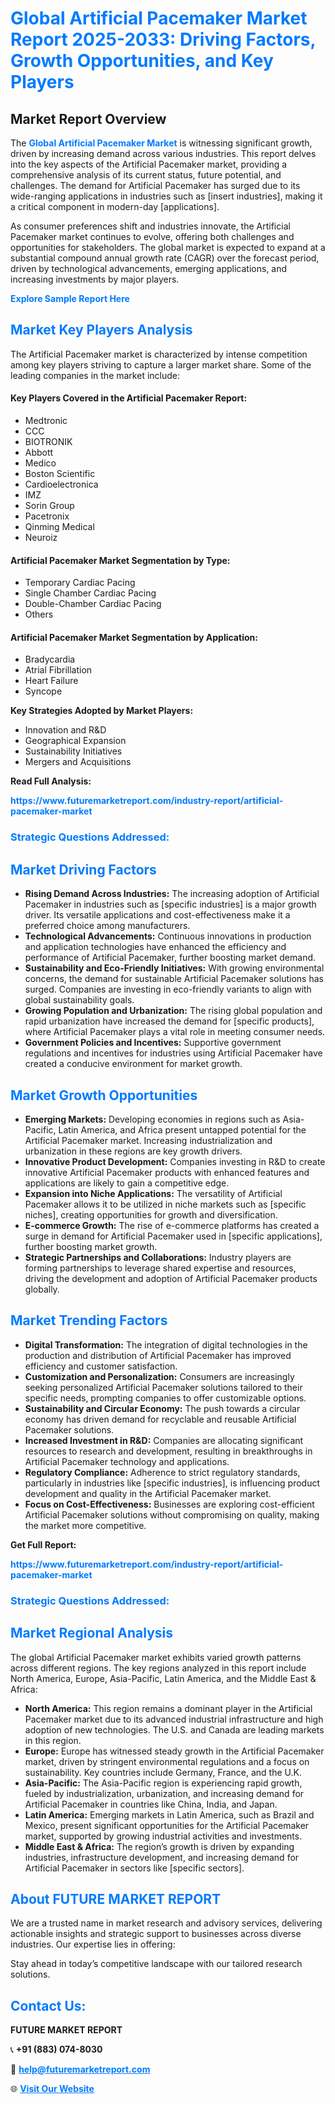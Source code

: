 <h1 style="color: #007BFF;">Global Artificial Pacemaker Market Report 2025-2033: Driving Factors, Growth Opportunities, and Key Players</h1>

<section id="overview">
<h2>Market Report Overview</h2>
<p>The <a href="https://www.futuremarketreport.com/industry-report/artificial-pacemaker-market" style="color: #007BFF; text-decoration: none;"><strong>Global Artificial Pacemaker Market</strong></a> is witnessing significant growth, driven by increasing demand across various industries. This report delves into the key aspects of the Artificial Pacemaker market, providing a comprehensive analysis of its current status, future potential, and challenges. The demand for Artificial Pacemaker has surged due to its wide-ranging applications in industries such as [insert industries], making it a critical component in modern-day [applications].</p>
<p>As consumer preferences shift and industries innovate, the Artificial Pacemaker market continues to evolve, offering both challenges and opportunities for stakeholders. The global market is expected to expand at a substantial compound annual growth rate (CAGR) over the forecast period, driven by technological advancements, emerging applications, and increasing investments by major players.</p>
</section>

<section id="overview">
<p><a href="https://www.futuremarketreport.com/request-sample/reportId=78706" style="color: #007BFF; text-decoration: none;"><strong>Explore Sample Report Here</strong></a></p>
</section>

<section id="key-players">
<h2 style="color: #007BFF;">Market Key Players Analysis</h2>
<p>The Artificial Pacemaker market is characterized by intense competition among key players striving to capture a larger market share. Some of the leading companies in the market include:</p>
<h4>Key Players Covered in the Artificial Pacemaker Report:</h4>
<ul><li>Medtronic</li><li>CCC</li><li>BIOTRONIK</li><li>Abbott</li><li>Medico</li><li>Boston Scientific</li><li>Cardioelectronica</li><li>IMZ</li><li>Sorin Group</li><li>Pacetronix</li><li>Qinming Medical</li><li>Neuroiz</li></ul>
<h4>Artificial Pacemaker Market Segmentation by Type:</h4>
<ul><li>Temporary Cardiac Pacing</li><li>Single Chamber Cardiac Pacing</li><li>Double-Chamber Cardiac Pacing</li><li>Others</li></ul>

<h4>Artificial Pacemaker Market Segmentation by Application:</h4>
<ul><li>Bradycardia</li><li>Atrial Fibrillation</li><li>Heart Failure</li><li>Syncope</li></ul>
<p><strong>Key Strategies Adopted by Market Players:</strong></p>
<ul>
<li>Innovation and R&D</li>
<li>Geographical Expansion</li>
<li>Sustainability Initiatives</li>
<li>Mergers and Acquisitions</li>
</ul>
</section>

<section>
<p><strong>Read Full Analysis: </strong></p><a href="https://www.futuremarketreport.com/industry-report/artificial-pacemaker-market" style="color: #007BFF; text-decoration: none;"><strong>https://www.futuremarketreport.com/industry-report/artificial-pacemaker-market</strong></a>
<h3 style="color: #007BFF;">Strategic Questions Addressed:</h3>
</section>

<section id="driving-factors">
<h2 style="color: #007BFF;">Market Driving Factors</h2>
<ul>
<li><strong>Rising Demand Across Industries:</strong> The increasing adoption of Artificial Pacemaker in industries such as [specific industries] is a major growth driver. Its versatile applications and cost-effectiveness make it a preferred choice among manufacturers.</li>
<li><strong>Technological Advancements:</strong> Continuous innovations in production and application technologies have enhanced the efficiency and performance of Artificial Pacemaker, further boosting market demand.</li>
<li><strong>Sustainability and Eco-Friendly Initiatives:</strong> With growing environmental concerns, the demand for sustainable Artificial Pacemaker solutions has surged. Companies are investing in eco-friendly variants to align with global sustainability goals.</li>
<li><strong>Growing Population and Urbanization:</strong> The rising global population and rapid urbanization have increased the demand for [specific products], where Artificial Pacemaker plays a vital role in meeting consumer needs.</li>
<li><strong>Government Policies and Incentives:</strong> Supportive government regulations and incentives for industries using Artificial Pacemaker have created a conducive environment for market growth.</li>
</ul>
</section>

<section id="growth-opportunities">
<h2 style="color: #007BFF;">Market Growth Opportunities</h2>
<ul>
<li><strong>Emerging Markets:</strong> Developing economies in regions such as Asia-Pacific, Latin America, and Africa present untapped potential for the Artificial Pacemaker market. Increasing industrialization and urbanization in these regions are key growth drivers.</li>
<li><strong>Innovative Product Development:</strong> Companies investing in R&D to create innovative Artificial Pacemaker products with enhanced features and applications are likely to gain a competitive edge.</li>
<li><strong>Expansion into Niche Applications:</strong> The versatility of Artificial Pacemaker allows it to be utilized in niche markets such as [specific niches], creating opportunities for growth and diversification.</li>
<li><strong>E-commerce Growth:</strong> The rise of e-commerce platforms has created a surge in demand for Artificial Pacemaker used in [specific applications], further boosting market growth.</li>
<li><strong>Strategic Partnerships and Collaborations:</strong> Industry players are forming partnerships to leverage shared expertise and resources, driving the development and adoption of Artificial Pacemaker products globally.</li>
</ul>
</section>

<section id="trending-factors">
<h2 style="color: #007BFF;">Market Trending Factors</h2>
<ul>
<li><strong>Digital Transformation:</strong> The integration of digital technologies in the production and distribution of Artificial Pacemaker has improved efficiency and customer satisfaction.</li>
<li><strong>Customization and Personalization:</strong> Consumers are increasingly seeking personalized Artificial Pacemaker solutions tailored to their specific needs, prompting companies to offer customizable options.</li>
<li><strong>Sustainability and Circular Economy:</strong> The push towards a circular economy has driven demand for recyclable and reusable Artificial Pacemaker solutions.</li>
<li><strong>Increased Investment in R&D:</strong> Companies are allocating significant resources to research and development, resulting in breakthroughs in Artificial Pacemaker technology and applications.</li>
<li><strong>Regulatory Compliance:</strong> Adherence to strict regulatory standards, particularly in industries like [specific industries], is influencing product development and quality in the Artificial Pacemaker market.</li>
<li><strong>Focus on Cost-Effectiveness:</strong> Businesses are exploring cost-efficient Artificial Pacemaker solutions without compromising on quality, making the market more competitive.</li>
</ul>
</section>

<section>
<p><strong>Get Full Report: </strong></p><a href="https://www.futuremarketreport.com/industry-report/artificial-pacemaker-market" style="color: #007BFF; text-decoration: none;"><strong>https://www.futuremarketreport.com/industry-report/artificial-pacemaker-market</strong></a>
<h3 style="color: #007BFF;">Strategic Questions Addressed:</h3>
</section>


<section id="regional-analysis">
<h2 style="color: #007BFF;">Market Regional Analysis</h2>
<p>The global Artificial Pacemaker market exhibits varied growth patterns across different regions. The key regions analyzed in this report include North America, Europe, Asia-Pacific, Latin America, and the Middle East & Africa:</p>
<ul>
<li><strong>North America:</strong> This region remains a dominant player in the Artificial Pacemaker market due to its advanced industrial infrastructure and high adoption of new technologies. The U.S. and Canada are leading markets in this region.</li>
<li><strong>Europe:</strong> Europe has witnessed steady growth in the Artificial Pacemaker market, driven by stringent environmental regulations and a focus on sustainability. Key countries include Germany, France, and the U.K.</li>
<li><strong>Asia-Pacific:</strong> The Asia-Pacific region is experiencing rapid growth, fueled by industrialization, urbanization, and increasing demand for Artificial Pacemaker in countries like China, India, and Japan.</li>
<li><strong>Latin America:</strong> Emerging markets in Latin America, such as Brazil and Mexico, present significant opportunities for the Artificial Pacemaker market, supported by growing industrial activities and investments.</li>
<li><strong>Middle East & Africa:</strong> The region’s growth is driven by expanding industries, infrastructure development, and increasing demand for Artificial Pacemaker in sectors like [specific sectors].</li>
</ul>
</section>

<footer>
<h2 style="color: #007BFF;">About FUTURE MARKET REPORT</h2>
<p>We are a trusted name in market research and advisory services, delivering actionable insights and strategic support to businesses across diverse industries. Our expertise lies in offering:</p>

<p>Stay ahead in today’s competitive landscape with our tailored research solutions.</p>

<h2 style="color: #007BFF;">Contact Us:</h2>
<p><strong>FUTURE MARKET REPORT</strong></p>
<p>📞 <strong>+91 (883) 074-8030</strong></p>
<p>📧 <strong><a href="mailto:help@futuremarketreport.com" style="color: #007BFF;">help@futuremarketreport.com</a></strong></p>
<p>🌐 <strong><a href="https://www.futuremarketreport.com/" style="color: #007BFF;">Visit Our Website</a></strong></p>
</footer>